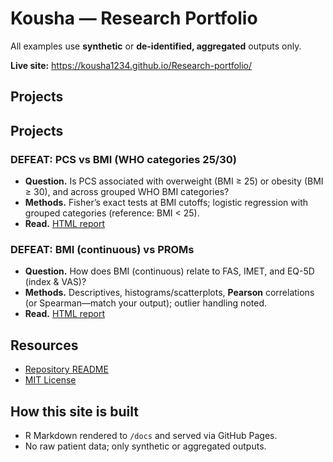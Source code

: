 # Kousha — Research Portfolio
All examples use **synthetic** or **de-identified, aggregated** outputs only.

**Live site:** https://kousha1234.github.io/Research-portfolio/

## Projects

## Projects

### DEFEAT: PCS vs BMI (WHO categories 25/30)

- **Question.** Is PCS associated with overweight (BMI ≥ 25) or obesity (BMI ≥ 30), and across grouped WHO BMI categories?
- **Methods.** Fisher’s exact tests at BMI cutoffs; logistic regression with grouped categories (reference: BMI < 25).
- **Read.** [HTML report](DEFEAT-BMI-categorised/index.html)

### DEFEAT: BMI (continuous) vs PROMs

- **Question.** How does BMI (continuous) relate to FAS, IMET, and EQ-5D (index & VAS)?
- **Methods.** Descriptives, histograms/scatterplots, **Pearson** correlations (or Spearman—match your output); outlier handling noted.
- **Read.** [HTML report](DEFEAT-BMI-continuous/index.html)



## Resources
- [Repository README](https://github.com/kousha1234/Research-portfolio#readme)
- [MIT License](https://github.com/kousha1234/Research-portfolio/blob/main/LICENSE)

## How this site is built
- R Markdown rendered to `/docs` and served via GitHub Pages.
- No raw patient data; only synthetic or aggregated outputs.
